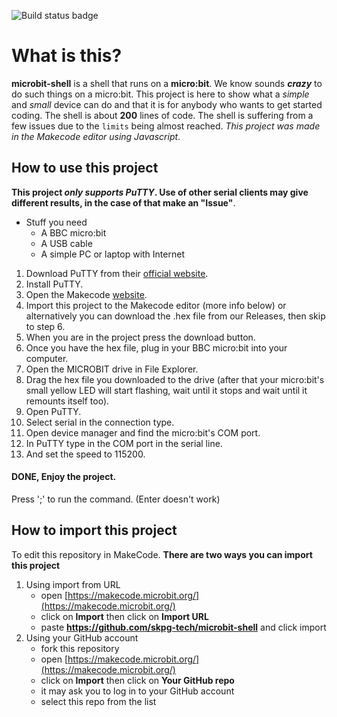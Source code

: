 ![Build status badge](https://github.com/skpg-tech/microbit-shell/workflows/MakeCode/badge.svg)
# What is this?
**microbit-shell** is a shell that runs on a __micro:bit__. We know sounds _**crazy**_ to do such things on a micro:bit. This project is here to show what a *simple* and *small* device can do and that it is for anybody who wants to get started coding. The shell is about **200** lines of code. The shell is suffering from a few issues due to the `limits` being almost reached. _This project was made in the Makecode editor using Javascript_.

## How to use this project
**This project _only supports PuTTY_. Use of other serial clients may give different results, in the case of that make an "Issue"**.
  - Stuff you need
    - A BBC micro:bit
    - A USB cable
    - A simple PC or laptop with Internet
    
1. Download PuTTY from their [official website](https://www.putty.org/).
2. Install PuTTY.
3. Open the Makecode [website](https://makecode.microbit.org/).
4. Import this project to the Makecode editor (more info below) or alternatively you can download the .hex file from our Releases, then skip to step 6.
5. When you are in the project press the download button.
6. Once you have the hex file, plug in your BBC micro:bit into your computer.
7. Open the MICROBIT drive in File Explorer.
8. Drag the hex file you downloaded to the drive (after that your micro:bit's small yellow LED will start flashing, wait until it stops and wait until it remounts itself too).
9. Open PuTTY.
10. Select serial in the connection type.
11. Open device manager and find the micro:bit's COM port.
12. In PuTTY type in the COM port in the serial line.
13. And set the speed to 115200.

#### DONE, Enjoy the project.

Press ';' to run the command. (Enter doesn't work)

## How to import this project

To edit this repository in MakeCode.
**There are two ways you can import this project**
   1. Using import from URL
      - open [https://makecode.microbit.org/](https://makecode.microbit.org/)
      - click on **Import** then click on **Import URL**
      - paste **https://github.com/skpg-tech/microbit-shell** and click import
   2. Using your GitHub account
      - fork this repository
      - open [https://makecode.microbit.org/](https://makecode.microbit.org/)
      - click on **Import** then click on **Your GitHub repo**
      - it may ask you to log in to your GitHub account
      - select this repo from the list
